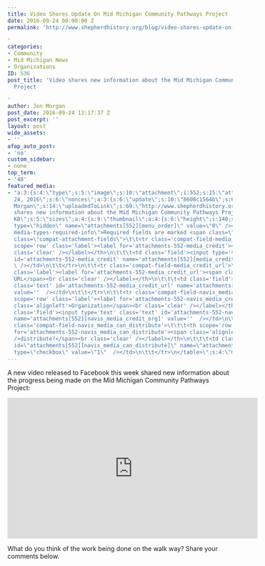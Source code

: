 ```yaml
---
title: Video Shares Update On Mid Michigan Community Pathways Project
date: 2016-09-24 00:00:00 Z
permalink: 'http://www.shepherdhistory.org/blog/video-shares-update-on-mid-michigan-community-pathways-project/

'
categories:
- Community
- Mid Michigan News
- Organizations
ID: 536
post_title: 'Video shares new information about the Mid Michigan Community Pathways
  Project

'
author: Jon Morgan
post_date: 2016-09-24 13:17:37 Z
post_excerpt: ''
layout: post
wide_assets:
- ''
afap_auto_post:
- 'no'
custom_sidebar:
- none
top_term:
- '48'
featured_media:
- "a:3:{s:4:\"type\";s:5:\"image\";s:10:\"attachment\";i:552;s:15:\"attachment_data\";a:33:{s:2:\"id\";i:552;s:5:\"title\";s:10:\"pathway003\";s:8:\"filename\";s:14:\"pathway003.png\";s:3:\"url\";s:72:\"http://www.shepherdhistory.org/wp-content/uploads/2016/09/pathway003.png\";s:4:\"link\";s:49:\"http://www.shepherdhistory.org/?attachment_id=552\";s:3:\"alt\";s:0:\"\";s:6:\"author\";s:1:\"1\";s:11:\"description\";s:0:\"\";s:7:\"caption\";s:0:\"\";s:4:\"name\";s:10:\"pathway003\";s:6:\"status\";s:7:\"inherit\";s:10:\"uploadedTo\";i:536;s:4:\"date\";i:1474737970000;s:8:\"modified\";i:1474737970000;s:9:\"menuOrder\";i:0;s:4:\"mime\";s:9:\"image/png\";s:4:\"type\";s:5:\"image\";s:7:\"subtype\";s:3:\"png\";s:4:\"icon\";s:67:\"http://www.shepherdhistory.org/wp-includes/images/media/default.png\";s:13:\"dateFormatted\";s:18:\"September
  24, 2016\";s:6:\"nonces\";a:3:{s:6:\"update\";s:10:\"8608c1564b\";s:6:\"delete\";s:10:\"c0152e9878\";s:4:\"edit\";s:10:\"5716975e44\";}s:8:\"editLink\";s:69:\"http://www.shepherdhistory.org/wp-admin/post.php?post=552&action=edit\";s:4:\"meta\";b:0;s:10:\"authorName\";s:10:\"Jon
  Morgan\";s:14:\"uploadedToLink\";s:69:\"http://www.shepherdhistory.org/wp-admin/post.php?post=536&action=edit\";s:15:\"uploadedToTitle\";s:78:\"Video
  shares new information about the Mid Michigan Community Pathways Project\";s:15:\"filesizeInBytes\";i:666258;s:21:\"filesizeHumanReadable\";s:6:\"651
  KB\";s:5:\"sizes\";a:4:{s:9:\"thumbnail\";a:4:{s:6:\"height\";i:140;s:5:\"width\";i:140;s:3:\"url\";s:80:\"http://www.shepherdhistory.org/wp-content/uploads/2016/09/pathway003-140x140.png\";s:11:\"orientation\";s:9:\"landscape\";}s:6:\"medium\";a:4:{s:6:\"height\";i:189;s:5:\"width\";i:336;s:3:\"url\";s:80:\"http://www.shepherdhistory.org/wp-content/uploads/2016/09/pathway003-336x189.png\";s:11:\"orientation\";s:9:\"landscape\";}s:5:\"large\";a:4:{s:6:\"height\";i:434;s:5:\"width\";i:771;s:3:\"url\";s:80:\"http://www.shepherdhistory.org/wp-content/uploads/2016/09/pathway003-771x434.png\";s:11:\"orientation\";s:9:\"landscape\";}s:4:\"full\";a:4:{s:3:\"url\";s:72:\"http://www.shepherdhistory.org/wp-content/uploads/2016/09/pathway003.png\";s:6:\"height\";i:450;s:5:\"width\";i:800;s:11:\"orientation\";s:9:\"landscape\";}}s:6:\"height\";i:450;s:5:\"width\";i:800;s:11:\"orientation\";s:9:\"landscape\";s:6:\"compat\";a:2:{s:4:\"item\";s:1710:\"<input
  type=\"hidden\" name=\"attachments[552][menu_order]\" value=\"0\" /><p class=\"media-types
  media-types-required-info\">Required fields are marked <span class=\"required\">*</span></p>\n\t\t\t<table
  class=\"compat-attachment-fields\">\t\t<tr class='compat-field-media_credit'>\t\t\t<th
  scope='row' class='label'><label for='attachments-552-media_credit'><span class='alignleft'>Credit</span><br
  class='clear' /></label></th>\n\t\t\t<td class='field'><input type='text' class='text'
  id='attachments-552-media_credit' name='attachments[552][media_credit]' value=''
  \ /></td>\n\t\t</tr>\n\t\t<tr class='compat-field-media_credit_url'>\t\t\t<th scope='row'
  class='label'><label for='attachments-552-media_credit_url'><span class='alignleft'>Credit
  URL</span><br class='clear' /></label></th>\n\t\t\t<td class='field'><input type='text'
  class='text' id='attachments-552-media_credit_url' name='attachments[552][media_credit_url]'
  value=''  /></td>\n\t\t</tr>\n\t\t<tr class='compat-field-navis_media_credit_org'>\t\t\t<th
  scope='row' class='label'><label for='attachments-552-navis_media_credit_org'><span
  class='alignleft'>Organization</span><br class='clear' /></label></th>\n\t\t\t<td
  class='field'><input type='text' class='text' id='attachments-552-navis_media_credit_org'
  name='attachments[552][navis_media_credit_org]' value=''  /></td>\n\t\t</tr>\n\t\t<tr
  class='compat-field-navis_media_can_distribute'>\t\t\t<th scope='row' class='label'><label
  for='attachments-552-navis_media_can_distribute'><span class='alignleft'>Can<br
  />distribute?</span><br class='clear' /></label></th>\n\t\t\t<td class='field'><input
  id=\"attachments[552][navis_media_can_distribute]\" name=\"attachments[552][navis_media_can_distribute]\"
  type=\"checkbox\" value=\"1\"  /></td>\n\t\t</tr>\n</table>\";s:4:\"meta\";s:0:\"\";}}}\n"
---
```


A new video released to Facebook this week shared new information about the progress being made on the Mid Michigan Community Pathways Project:

<iframe src="https://www.facebook.com/plugins/video.php?href=https%3A%2F%2Fwww.facebook.com%2F201158503231811%2Fvideos%2F1407480132599636%2F&amp;show_text=0&amp;width=560" width="560" height="315" frameborder="0" scrolling="no" allowfullscreen="allowfullscreen"></iframe>

What do you think of the work being done on the walk way? Share your comments below.